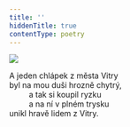 ```yaml
---
title: ''
hiddenTitle: true
contentType: poetry
---
```


<section>

![](../Images/054.jpg)

A jeden chlápek z města Vitry  
byl na mou duši hrozně chytrý,  
         a tak si koupil ryzku  
         a na ní v plném trysku  
unikl hravě lidem z Vitry.

</section>
